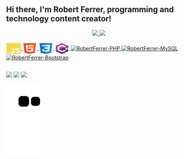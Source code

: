 ## Hi there, I'm Robert Ferrer, programming and technology content creator!
<div align="center">
  <a href="https://github.com/RobertFerrer">
  <img height="180em" src="https://github-readme-stats.vercel.app/api?username=robertferrer&show_icons=true&theme=dark&include_all_commits=true&count_private=true"/>
  <img height="180em" src="https://github-readme-stats.vercel.app/api/top-langs/?username=robertferrer&layout=compact&langs_count=7&theme=dark"/>
</div>
<div style="display: inline_block"><br>
  <img align="center" alt="RobertFerrer-Js" height="30" width="40" src="https://raw.githubusercontent.com/devicons/devicon/master/icons/javascript/javascript-plain.svg">
  <img align="center" alt="RobertFerrer-HTML" height="30" width="40" src="https://raw.githubusercontent.com/devicons/devicon/master/icons/html5/html5-original.svg">
  <img align="center" alt="RobertFerrer-CSS" height="30" width="40" src="https://raw.githubusercontent.com/devicons/devicon/master/icons/css3/css3-original.svg">
  <img align="center" alt="RobertFerrer-Csharp" height="30" width="40" src="https://raw.githubusercontent.com/devicons/devicon/master/icons/csharp/csharp-original.svg">
    <img align="center" alt="RobertFerrer-PHP" height="30" width="40" src="https://cdn.jsdelivr.net/gh/devicons/devicon/icons/php/php-original.svg">
      <img align="center" alt="RobertFerrer-MySQL" height="30" width="40" src="https://cdn.jsdelivr.net/gh/devicons/devicon/icons/mysql/mysql-original-wordmark.svg">  
      <img align="center" alt="RobertFerrer-Bootstrap" height="30" width="40" src="https://cdn.jsdelivr.net/gh/devicons/devicon/icons/bootstrap/bootstrap-original.svg">
</div>
  
  ##
 
<div>
  <a href="https://www.instagram.com/ferrerrobertdev/" target="_blank"><img src="https://img.shields.io/badge/-Instagram-%23E4405F?style=for-the-badge&logo=instagram&logoColor=white" target="_blank"></a>
  <a href = "mailto:ferrerrobertdev@gmail.com"><img src="https://img.shields.io/badge/-Gmail-%23333?style=for-the-badge&logo=gmail&logoColor=white" target="_blank"></a>
  <a href="https://www.linkedin.com/in/robertferrerdev/" target="_blank"><img src="https://img.shields.io/badge/-LinkedIn-%230077B5?style=for-the-badge&logo=linkedin&logoColor=white" target="_blank"></a> 
 
  ![Snake animation](https://github.com/rafaballerini/rafaballerini/blob/output/github-contribution-grid-snake.svg)
 
</div>
